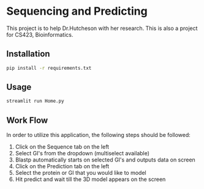 # Sequencing and Predicting

This project is to help Dr.Hutcheson with her research. This is also a project for CS423, Bioinformatics.

## Installation

```bash
pip install -r requirements.txt
```

## Usage

```bash
streamlit run Home.py
```

## Work Flow 
In order to utilize this application, the following steps should be followed:
1. Click on the Sequence tab on the left
2. Select GI's from the dropdown (multiselect available)
3. Blastp automatically starts on selected GI's and outputs data on screen
4. Click on the Prediction tab on the left
5. Select the protein or GI that you would like to model
6. Hit predict and wait till the 3D model appears on the screen